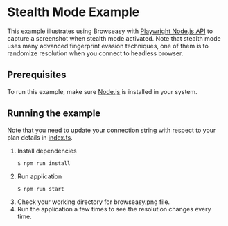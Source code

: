 # Stealth Mode Example
This example illustrates using Browseasy with [Playwright Node.js API](https://playwright.dev/docs/intro/) to capture a screenshot when stealth mode activated. Note that stealth mode uses many advanced fingerprint evasion techniques, one of them is to randomize resolution when you connect to headless browser.

## Prerequisites
To run this example, make sure [Node.js](https://nodejs.org/en/) is installed in your system.

## Running the example
Note that you need to update your connection string with respect to your plan details in [index.ts](./src/index.ts). 
1. Install dependencies
    ```
    $ npm run install
    ```
2. Run application
    ```
    $ npm run start
    ```
3. Check your working directory for browseasy.png file.
4. Run the application a few times to see the resolution changes every time.